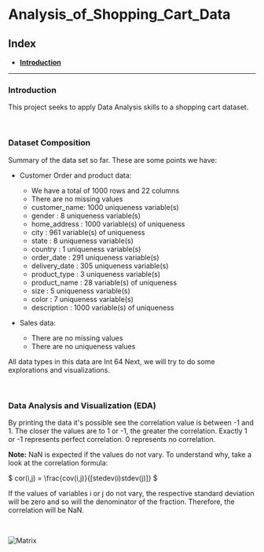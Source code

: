 # Analysis_of_Shopping_Cart_Data

## **Index**

- [**Introduction**](#introduction)

<hr>

### Introduction

This project seeks to apply Data Analysis skills to a shopping cart dataset.

<br>

### Dataset Composition

Summary of the data set so far. These are some points we have:

- Customer Order and product data:

  - We have a total of 1000 rows and 22 columns
  - There are no missing values
  - customer_name: 1000 uniqueness variable(s)
  - gender : 8 uniqueness variable(s)
  - home_address : 1000 variable(s) of uniqueness
  - city : 961 variable(s) of uniqueness
  - state : 8 uniqueness variable(s)
  - country : 1 uniqueness variable(s)
  - order_date : 291 uniqueness variable(s)
  - delivery_date : 305 uniqueness variable(s)
  - product_type : 3 uniqueness variable(s)
  - product_name : 28 variable(s) of uniqueness
  - size : 5 uniqueness variable(s)
  - color : 7 uniqueness variable(s)
  - description : 1000 variable(s) of uniqueness

- Sales data:
  - There are no missing values
  - There are no uniqueness values

All data types in this data are Int 64
Next, we will try to do some explorations and visualizations.

<br>

### Data Analysis and Visualization (EDA)

By printing the data it's possible see the correlation value is between -1 and 1. The closer the values are to 1 or -1, the greater the correlation. Exactly 1 or -1 represents perfect correlation. 0 represents no correlation.

**Note:** NaN is expected if the values do not vary. To understand why, take a look at the correlation formula:

$
cor(i,j) = \frac{cov(i,j)}{[stedev(i)stdev(j)]}
$

If the values of variables i or j do not vary, the respective standard deviation will be zero and so will the denominator of the fraction. Therefore, the correlation will be NaN.

<br>

![Matrix](../Analysis_of_Shopping_Cart_Data/Shopping_Card_Analysis/img/matrix_correlation.png)
